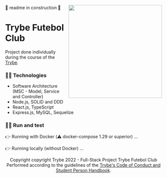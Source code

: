 🚧 readme in construction 🚧
<img src="./app/frontend/src/images/negative_logo.png" width="300px" align="right">

# Trybe Futebol Club

Project done individually during the course of the <a href="https://www.betrybe.com">Trybe</a>.

### :woman_technologist: Technologies
* Software Architecture (MSC - Model, Service and Controller)
* Node.js, SOLID and DDD
* React.js, TypeScript
* Express.js, MySQL, Sequelize


### :woman_technologist: Run and test
:point_right: Running with Docker (:warning: docker-compose 1.29 or superior)
...

👉 Running locally (without Docker)
...
<div align="center">
  Copyright copyright Trybe 2022 - Full-Stack Project Trybe Futebol Club
  </br>
  Performed according to the guidelines of the <a href="https://blog.betrybe.com/wp-content/uploads/2020/12/Código-de-Conduta-Trybe-1.pdf" >Trybe's Code of   Conduct and Student Person Handbook</a>.
</div>
